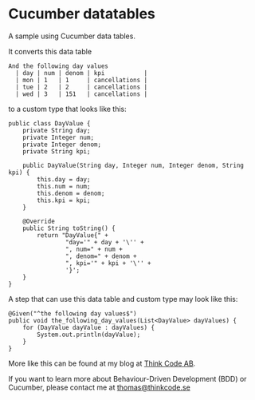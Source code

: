 # Cucumber datatables
A sample using Cucumber data tables.

It converts this data table

```
And the following day values
  | day | num | denom | kpi           |
  | mon | 1   | 1     | cancellations |
  | tue | 2   | 2     | cancellations |
  | wed | 3   | 151   | cancellations |
```

to a custom type that looks like this:

```
public class DayValue {
    private String day;
    private Integer num;
    private Integer denom;
    private String kpi;

    public DayValue(String day, Integer num, Integer denom, String kpi) {
        this.day = day;
        this.num = num;
        this.denom = denom;
        this.kpi = kpi;
    }

    @Override
    public String toString() {
        return "DayValue{" +
                "day='" + day + '\'' +
                ", num=" + num +
                ", denom=" + denom +
                ", kpi='" + kpi + '\'' +
                '}';
    }
}
```

A step that can use this data table and custom type may look like this:
```
@Given("^the following day values$")
public void the_following_day_values(List<DayValue> dayValues) {
    for (DayValue dayValue : dayValues) {
        System.out.println(dayValue);
    }
}
```


More like this can be found at my blog at [Think Code AB](http://www.thinkcode.se/blog/category/Cucumber).

If you want to learn more about Behaviour-Driven Development (BDD) or Cucumber, please contact me at [thomas@thinkcode.se](mailto:thomas@thinkcode.se)
